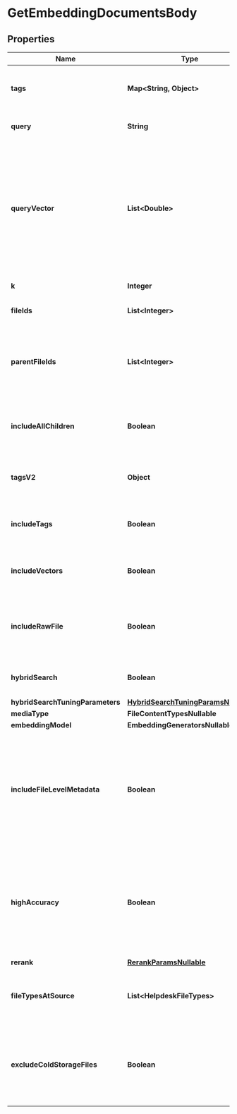 

# GetEmbeddingDocumentsBody


## Properties

| Name | Type | Description | Notes |
|------------ | ------------- | ------------- | -------------|
|**tags** | **Map&lt;String, Object&gt;** | A set of tags to limit the search to. Deprecated and may be removed in the future. |  [optional] |
|**query** | **String** | Query for which to get related chunks and embeddings. |  |
|**queryVector** | **List&lt;Double&gt;** | Optional query vector for which to get related chunks and embeddings. It must have been         generated by the same model used to generate the embeddings across which the search is being conducted. Cannot         provide both &#x60;query&#x60; and &#x60;query_vector&#x60;. |  [optional] |
|**k** | **Integer** | Number of related chunks to return. |  |
|**fileIds** | **List&lt;Integer&gt;** | Optional list of file IDs to limit the search to |  [optional] |
|**parentFileIds** | **List&lt;Integer&gt;** | Optional list of parent file IDs to limit the search to. A parent file describes a file to which         another file belongs (e.g. a folder) |  [optional] |
|**includeAllChildren** | **Boolean** | Flag to control whether or not to include all children of filtered files in the embedding search. |  [optional] |
|**tagsV2** | **Object** | A set of tags to limit the search to. Use this instead of &#x60;tags&#x60;, which is deprecated. |  [optional] |
|**includeTags** | **Boolean** | Flag to control whether or not to include tags for each chunk in the response. |  [optional] |
|**includeVectors** | **Boolean** | Flag to control whether or not to include embedding vectors in the response. |  [optional] |
|**includeRawFile** | **Boolean** | Flag to control whether or not to include a signed URL to the raw file containing each chunk         in the response. |  [optional] |
|**hybridSearch** | **Boolean** | Flag to control whether or not to perform hybrid search. |  [optional] |
|**hybridSearchTuningParameters** | [**HybridSearchTuningParamsNullable**](HybridSearchTuningParamsNullable.md) |  |  [optional] |
|**mediaType** | **FileContentTypesNullable** |  |  [optional] |
|**embeddingModel** | **EmbeddingGeneratorsNullable** |  |  [optional] |
|**includeFileLevelMetadata** | **Boolean** | Flag to control whether or not to include file-level metadata in the response. This metadata         will be included in the &#x60;content_metadata&#x60; field of each document along with chunk/embedding level metadata. |  [optional] |
|**highAccuracy** | **Boolean** | Flag to control whether or not to perform a high accuracy embedding search. By default, this is set to false.         If true, the search may return more accurate results, but may take longer to complete. |  [optional] |
|**rerank** | [**RerankParamsNullable**](RerankParamsNullable.md) |  |  [optional] |
|**fileTypesAtSource** | **List&lt;HelpdeskFileTypes&gt;** | Filter files based on their type at the source (for example help center tickets and articles) |  [optional] |
|**excludeColdStorageFiles** | **Boolean** | Flag to control whether or not to exclude files that are not in hot storage. If set to False, then an error will be returned if any filtered         files are in cold storage. |  [optional] |



